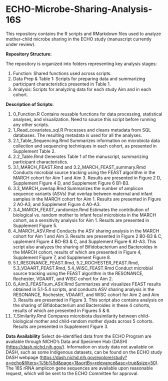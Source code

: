 # ECHO-Microbe-Sharing-Analysis-16S

This repository contains the R scripts and RMarkdown files used to analyze mother-child microbe sharing in the ECHO study (manuscript currently under review). 

**Repository Structure:**

The repository is organized into folders representing key analysis stages:

1. Function: Shared functions used across scripts.
2. Data Prep & Table 1: Scripts for preparing data and summarizing participant characteristics presented in Table 1.
3. Analysis: Scripts for analyzing data for each study Aim and in each cohort.

**Description of Scripts:**
1. 0_Function.R
	Contains reusable functions for data processing, statistical analyses, and visualization. Need to source this script before running any other scripts.
2. 1_Read_covariates_sql.R
  Processes and cleans metadata from SQL databases. The resulting metadata is used for all the analyses.
3. 2.1_Table_Sequencing.Rmd
   Summarizes information on microbiota data collection and sequencing techniques in each cohort, as presented in Supplement Table 2.
4. 2.2_Table.Rmd
   Generates Table 1 of the manuscript, summarizing participant characteristics.
5. 3.1_MARCH_FEAST.Rmd and 3.2_MARCH_FEAST_summary.Rmd
   Conducts microbial source tracking using the FEAST algorithm in the MARCH cohort for Aim 1 and Aim 3. Results are presented in Figure 2 D, Supplement Figure 4 D, and Supplement Figure 6 B1-B3.
6. 3.3_MARCH_overlap.Rmd
   Summarizes the number of amplicon sequence variants (ASVs) that overlap between maternal and infant samples in the MARCH cohort for Aim 1. Results are presented in Figure 2 A0-A3, and Supplement Figure 4 A0-A3.
7. 3.4_MARCH_FEAST_randomize.Rmd
   Estimates the contribution of biological vs. random mother to infant fecal microbiota in the MARCH cohort, as a sensitivity analysis for Aim 1. Results are presented in Supplement Figure 5.
8. 4_MARCH_ASV.Rmd
   Conducts the ASV sharing analysis in the MARCH cohort for Aim 1 and Aim 3. Results are presented in Figure 2 B0-B3 & C, upplement Figure 4 BO-B3 & C, and Supplement Figure 6 A1-A3. This script also analyzes the sharing of Bifidobacterium and Bacteroides in the MARCH cohort, results of which are presented in Figure 4, Supplement Figure 7, and Supplement Figure 8.
9. 5.1_RESONANCE_FEAST.Rmd, 5.2_ROCHESTER_FEAST.Rmd, 5.3_VDAART_FEAST.Rmd, 5.4_WISC_FEAST.Rmd
    Conduct microbial source tracking using the FEAST algorithm in the RESONANCE, Rochester, VDAART, and WISC cohort for Aim 2.
10. 6_Aim3_FEASTsum_ASV.Rmd
    Summarizes and visualizes FEAST results obtained in 5.1-5.4 scripts, and conducts ASV sharing analysis in the RESONANCE, Rochester, VDAART, and WISC cohort for Aim 2 and Aim 3. Results are presented in Figure 3. This script also contains analysis on the sharing of Bifidobacterium and Bacteroides in these 4 cohorts, results of which are presented in Figures 5 & 6.
11. 7_Similarity.Rmd
    Compares microbiota dissimilarity between child-biological mother and child-random mother dyads across 5 cohorts. Results are presented in Supplement Figure 3.

**Data Availability**
Select de-identified data from the ECHO Program are available through NICHD’s Data and Specimen Hub (DASH) (https://dash.nichd.nih.gov/). Information on study data not available on DASH, such as some Indigenous datasets, can be found on the ECHO study DASH webpage (https://dash.nichd.nih.gov/explore/study?q=echo&filters=%5b%5d&page=1&sortBy=relevance&asc=true&size=50). The 16S rRNA amplicon gene sequences are available upon reasonable request, which will be sent to the ECHO Committee for approval.

